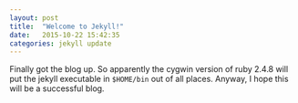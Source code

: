 ```yaml
---
layout: post
title:  "Welcome to Jekyll!"
date:   2015-10-22 15:42:35
categories: jekyll update
---
```

Finally got the blog up. So apparently the cygwin version of ruby 2.4.8 will put the jekyll executable in `$HOME/bin` out of all places.
Anyway, I hope this will be a successful blog.
